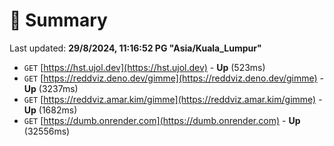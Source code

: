 # 📖 Summary
Last updated: **29/8/2024, 11:16:52 PG "Asia/Kuala_Lumpur"**

- `GET` [https://hst.ujol.dev](https://hst.ujol.dev) - **Up** (523ms)
- `GET` [https://reddviz.deno.dev/gimme](https://reddviz.deno.dev/gimme) - **Up** (3237ms)
- `GET` [https://reddviz.amar.kim/gimme](https://reddviz.amar.kim/gimme) - **Up** (1682ms)
- `GET` [https://dumb.onrender.com](https://dumb.onrender.com) - **Up** (32556ms)

